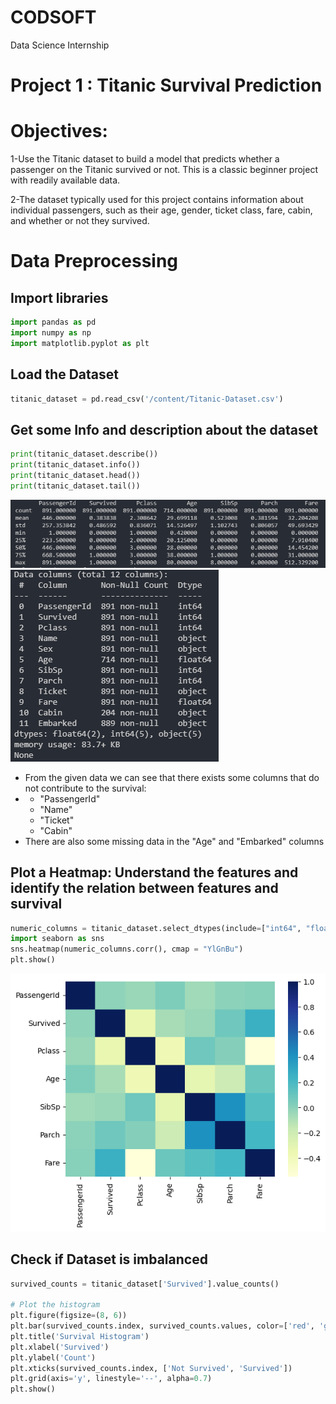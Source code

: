 # CODSOFT
Data Science Internship
# Project 1 : Titanic Survival Prediction
# Objectives: 
1-Use the Titanic dataset to build a model that predicts whether a
passenger on the Titanic survived or not. This is a classic beginner
project with readily available data.

2-The dataset typically used for this project contains information
about individual passengers, such as their age, gender, ticket
class, fare, cabin, and whether or not they survived.

# Data Preprocessing
## Import libraries
```python
import pandas as pd
import numpy as np
import matplotlib.pyplot as plt
```
## Load the Dataset
```python
titanic_dataset = pd.read_csv('/content/Titanic-Dataset.csv')
```
## Get some Info and description about the dataset
```python
print(titanic_dataset.describe())
print(titanic_dataset.info())
print(titanic_dataset.head())
print(titanic_dataset.tail())
```
![Data Description](described_data.png)
![Data Info](Info.png)

- From the given data we can see that there exists some columns that do not contribute to the survival:
- - "PassengerId"
  - "Name"
  - "Ticket"
  - "Cabin"
- There are also some missing data in the "Age" and "Embarked" columns
  
## Plot a Heatmap: Understand the features and identify the relation between features and survival
```python
numeric_columns = titanic_dataset.select_dtypes(include=["int64", "float64"])
import seaborn as sns
sns.heatmap(numeric_columns.corr(), cmap = "YlGnBu")
plt.show()
```
![Heatmap](heatmap.png)

## Check if Dataset is imbalanced
```python
survived_counts = titanic_dataset['Survived'].value_counts()

# Plot the histogram
plt.figure(figsize=(8, 6))
plt.bar(survived_counts.index, survived_counts.values, color=['red', 'green'])
plt.title('Survival Histogram')
plt.xlabel('Survived')
plt.ylabel('Count')
plt.xticks(survived_counts.index, ['Not Survived', 'Survived'])
plt.grid(axis='y', linestyle='--', alpha=0.7)
plt.show()
```




